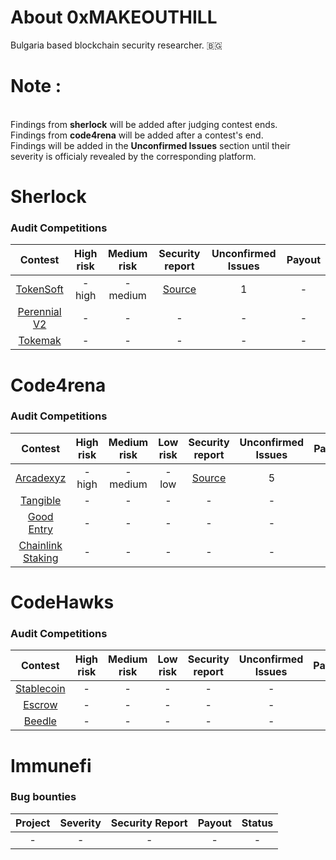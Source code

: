 # About 0xMAKEOUTHILL
Bulgaria based blockchain security researcher. 🇧🇬

# Note :
<br/>Findings from **sherlock** will be added after judging contest ends.
<br/>Findings from **code4rena** will be added after a contest's end.
<br/>Findings will be added in the **Unconfirmed Issues** section until their severity is officialy revealed by the corresponding platform.

# Sherlock 

### Audit Competitions
| Contest | High risk | Medium risk | Security report | Unconfirmed Issues | Payout |
|:--:|:--:|:--:|:--:|:--:|:--:|
| [TokenSoft](https://audits.sherlock.xyz/contests/100) | - high | - medium | [Source](https://github.com/MAKEOUTHILL6/public_audits/blob/main/Contests/sherlock/Tokensoft.md) | 1 | - |
| [Perennial V2](https://audits.sherlock.xyz/contests/106) | - | - | - | - | - |
| [Tokemak](https://audits.sherlock.xyz/contests/101) | - | - | - | - | - |

# Code4rena 

### Audit Competitions
| Contest | High risk | Medium risk | Low risk | Security report | Unconfirmed Issues | Payout |
|:--:|:--:|:--:|:--:|:--:|:--:|:--:|
| [Arcadexyz](https://code4rena.com/contests/2023-07-arcadexyz#top) | - high | - medium | - low | [Source](https://github.com/MAKEOUTHILL6/public_audits/blob/main/Contests/code4rena/Arcadexyz.md) | 5 | - |
| [Tangible](https://code4rena.com/contests/2023-08-tangible#top) | - | - | - | - | - | - |
| [Good Entry](https://code4rena.com/contests/2023-08-good-entry#top) | - | - | - | - | - | - |
| [Chainlink Staking](https://code4rena.com/contests/2023-08-chainlink-staking-v02#top) | - | - | - | - | - | - |

# CodeHawks 

### Audit Competitions
| Contest | High risk | Medium risk | Low risk | Security report | Unconfirmed Issues | Payout |
|:--:|:--:|:--:|:--:|:--:|:--:|:--:|
| [Stablecoin](https://www.codehawks.com/contests/cljx3b9390009liqwuedkn0m0) | - | - | - | - | - | - |
| [Escrow](https://www.codehawks.com/contests/cljyfxlc40003jq082s0wemya) | - | - | - | - | - | - |
| [Beedle](https://www.codehawks.com/contests/clkbo1fa20009jr08nyyf9wbx) | - | - | - | - | - | - |

# Immunefi 

### Bug bounties
| Project | Severity | Security Report | Payout | Status |
|:--:|:--:|:--:|:--:|:--:|
| - | - | - | - | - |
